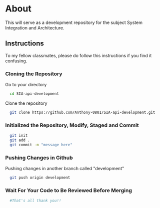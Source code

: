 
# About

This will serve as a development repository for the subject System Integration and Architecture.

## Instructions
To my fellow classmates, please do follow this instructions if you find it confusing.

### Cloning the Repository
Go to your directory
```bash
  cd SIA-api-development
```

Clone the repository
```bash
  git clone https://github.com/Anthony-0801/SIA-api-development.git
```



### Initialized the Repository, Modify, Staged and Commit

```bash
  git init
  git add .
  git commit -m "message here"
```


### Pushing Changes in Github
  Pushing changes in another branch called "development"
```bash
  git push origin development
```

### Wait For Your Code to Be Reviewed Before Merging
```bash
  #That's all thank you!!
```



